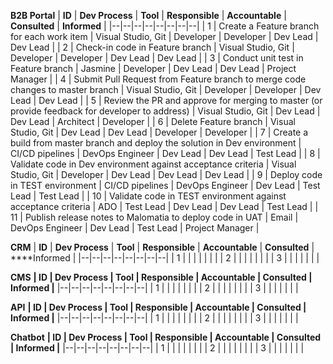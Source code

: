 
**B2B Portal**
| **ID** | **Dev Process** | **Tool** | **Responsible** | **Accountable** | **Consulted** | **Informed** |
|--|--|--|--|--|--|--|--|
| 1 | Create a Feature branch for each work item | Visual Studio, Git | Developer | Developer | Dev Lead | Dev Lead |
| 2 | Check-in code in Feature branch | Visual Studio, Git | Developer | Developer | Dev Lead | Dev Lead |
| 3 | Conduct unit test in Feature branch | Jasmine | Developer | Dev Lead | Dev Lead | Project Manager | 
| 4 | Submit Pull Request from Feature branch to merge code changes to master branch | Visual Studio, Git | Developer | Developer | Dev Lead | Dev Lead |
| 5 | Review the PR and approve for merging to master (or provide feedback for developer to address) | Visual Studio, Git | Dev Lead | Dev Lead | Architect | Developer |
| 6 | Delete Feature branch | Visual Studio, Git | Dev Lead | Dev Lead | Developer | Developer | 
| 7 | Create a build from master branch and deploy the solution in Dev environment | CI/CD pipelines | DevOps Engineer | Dev Lead | Dev Lead | Test Lead | 
| 8 | Validate code in Dev environment against acceptance criteria | Visual Studio, Git | Developer | Dev Lead | Dev Lead | Dev Lead | 
| 9 | Deploy code in TEST environment | CI/CD pipelines | DevOps Engineer | Dev Lead | Test Lead | Test Lead | 
| 10 | Validate code in TEST environment against acceptance criteria | ADO | Test Lead | Dev Lead | Dev Lead | Test Lead | 
| 11 | Publish release notes to Malomatia to deploy code in UAT | Email | DevOps Engineer | Dev Lead | Test Lead | Project Manager | 

**CRM** 
| **ID** | **Dev Process** | **Tool** | **Responsible** | **Accountable** | **Consulted** | ****Informed |
|--|--|--|--|--|--|--|--|
| 1 | |  | | |  | |
| 2 | |  | | |  | |
| 3 | |  | | |  | |

**CMS** 
**| ID | Dev Process | Tool | Responsible | Accountable | Consulted | Informed |**
|--|--|--|--|--|--|--|--|
| 1 | |  | | |  | |
| 2 | |  | | |  | |
| 3 | |  | | |  | |

**API** 
**| ID | Dev Process | Tool | Responsible | Accountable | Consulted | Informed |**
|--|--|--|--|--|--|--|--|
| 1 | |  | | |  | |
| 2 | |  | | |  | |
| 3 | |  | | |  | |

**Chatbot** 
**| ID | Dev Process | Tool | Responsible | Accountable | Consulted | Informed |**
|--|--|--|--|--|--|--|--|
| 1 | |  | | |  | |
| 2 | |  | | |  | |
| 3 | |  | | |  | |